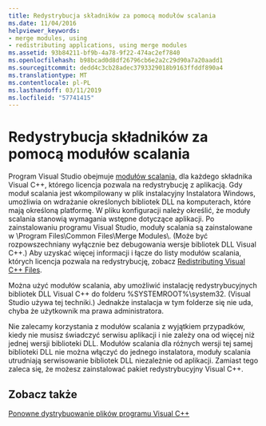 ```yaml
---
title: Redystrybucja składników za pomocą modułów scalania
ms.date: 11/04/2016
helpviewer_keywords:
- merge modules, using
- redistributing applications, using merge modules
ms.assetid: 93b84211-bf9b-4a78-9f22-474ac2ef7840
ms.openlocfilehash: b98bcad0d8df26796cb6e2a2c29d90a7a20aadd1
ms.sourcegitcommit: dedd4c3cb28adec3793329018b9163ffddf890a4
ms.translationtype: MT
ms.contentlocale: pl-PL
ms.lasthandoff: 03/11/2019
ms.locfileid: "57741415"
---
```

# <a name="redistributing-components-by-using-merge-modules"></a>Redystrybucja składników za pomocą modułów scalania

Program Visual Studio obejmuje [modułów scalania,](/windows/desktop/Msi/about-merge-modules) dla każdego składnika Visual C++, którego licencja pozwala na redystrybucję z aplikacją. Gdy moduł scalania jest wkompilowany w plik instalacyjny Instalatora Windows, umożliwia on wdrażanie określonych bibliotek DLL na komputerach, które mają określoną platformę. W pliku konfiguracji należy określić, że moduły scalania stanowią wymagania wstępne dotyczące aplikacji. Po zainstalowaniu programu Visual Studio, moduły scalania są zainstalowane w \Program Files\Common Files\Merge Modules\\. (Może być rozpowszechniany wyłącznie bez debugowania wersje bibliotek DLL Visual C++.) Aby uzyskać więcej informacji i łącze do listy modułów scalania, których licencja pozwala na redystrybucję, zobacz [Redistributing Visual C++ Files](../ide/redistributing-visual-cpp-files.md).

Można użyć modułów scalania, aby umożliwić instalację redystrybucyjnych bibliotek DLL Visual C++ do folderu %SYSTEMROOT%\system32\. (Visual Studio używa tej techniki.) Jednakże instalacja w tym folderze się nie uda, chyba że użytkownik ma prawa administratora.

Nie zalecamy korzystania z modułów scalania z wyjątkiem przypadków, kiedy nie musisz świadczyć serwisu aplikacji i nie zależy ona od więcej niż jednej wersji biblioteki DLL. Modułów scalania dla różnych wersji tej samej biblioteki DLL nie można włączyć do jednego instalatora, moduły scalania utrudniają serwisowanie bibliotek DLL niezależnie od aplikacji. Zamiast tego zaleca się, że możesz zainstalować pakiet redystrybucyjny Visual C++.

## <a name="see-also"></a>Zobacz także

[Ponowne dystrybuowanie plików programu Visual C++](../ide/redistributing-visual-cpp-files.md)
